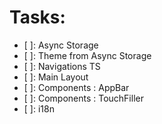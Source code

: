 # Tasks:

- [ ]: Async Storage
- [ ]: Theme from Async Storage
- [ ]: Navigations TS
- [ ]: Main Layout
- [ ]: Components : AppBar
- [ ]: Components : TouchFiller
- [ ]: i18n
